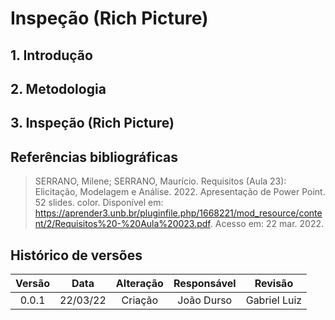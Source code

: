 # Inspeção (Rich Picture)

## 1. Introdução

<p style="text-indent: 20px; text-align: justify">

</p>

## 2. Metodologia

<p style="text-indent: 20px; text-align: justify">

</p>

## 3. Inspeção (Rich Picture)

<p style="text-indent: 20px; text-align: justify">

</p>

## Referências bibliográficas

> SERRANO, Milene; SERRANO, Maurício. Requisitos (Aula 23): Elicitação, Modelagem e Análise. 2022. Apresentação de Power Point. 52 slides. color. Disponível em: https://aprender3.unb.br/pluginfile.php/1668221/mod_resource/content/2/Requisitos%20-%20Aula%20023.pdf. Acesso em: 22 mar. 2022.

## Histórico de versões

| Versão |   Data   | Alteração | Responsável |   Revisão    |
| :----: | :------: | :-------: | :---------: | :----------: |
| 0.0.1  | 22/03/22 |  Criação  | João Durso  | Gabriel Luiz |
